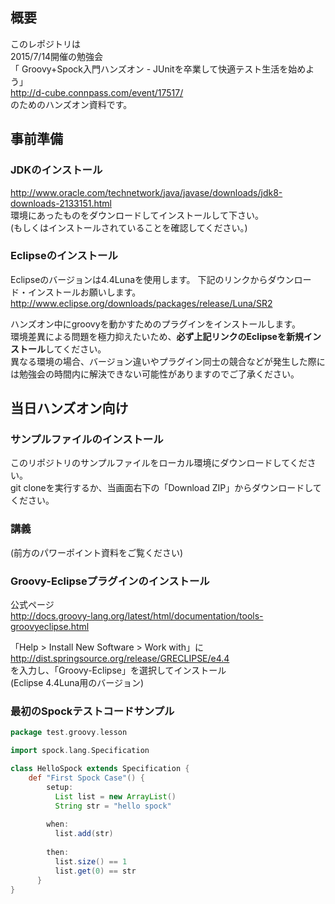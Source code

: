 ## 概要
このレポジトリは  
2015/7/14開催の勉強会  
「 Groovy+Spock入門ハンズオン - JUnitを卒業して快適テスト生活を始めよう」  
http://d-cube.connpass.com/event/17517/  
のためのハンズオン資料です。

## 事前準備
### JDKのインストール
http://www.oracle.com/technetwork/java/javase/downloads/jdk8-downloads-2133151.html  
環境にあったものをダウンロードしてインストールして下さい。  
(もしくはインストールされていることを確認してください。)

### Eclipseのインストール
Eclipseのバージョンは4.4Lunaを使用します。 
下記のリンクからダウンロード・インストールお願いします。
http://www.eclipse.org/downloads/packages/release/Luna/SR2

ハンズオン中にgroovyを動かすためのプラグインをインストールします。  
環境差異による問題を極力抑えたいため、**必ず上記リンクのEclipseを新規インストール**してください。  
異なる環境の場合、バージョン違いやプラグイン同士の競合などが発生した際には勉強会の時間内に解決できない可能性がありますのでご了承ください。


## 当日ハンズオン向け
### サンプルファイルのインストール
このリポジトリのサンプルファイルをローカル環境にダウンロードしてください。  
git cloneを実行するか、当画面右下の「Download ZIP」からダウンロードしてください。


### 講義
(前方のパワーポイント資料をご覧ください)

### Groovy-Eclipseプラグインのインストール
公式ページ  
http://docs.groovy-lang.org/latest/html/documentation/tools-groovyeclipse.html

「Help > Install New Software > Work with」に  
http://dist.springsource.org/release/GRECLIPSE/e4.4  
を入力し、「Groovy-Eclipse」を選択してインストール  
(Eclipse 4.4Luna用のバージョン)


### 最初のSpockテストコードサンプル

```groovy:HelloSpock.groovy
package test.groovy.lesson

import spock.lang.Specification

class HelloSpock extends Specification {
	def "First Spock Case"() {
		setup: 
		  List list = new ArrayList()
		  String str = "hello spock"
	
		when:
		  list.add(str)
	
		then: 
		  list.size() == 1
		  list.get(0) == str
	  }
}
```


